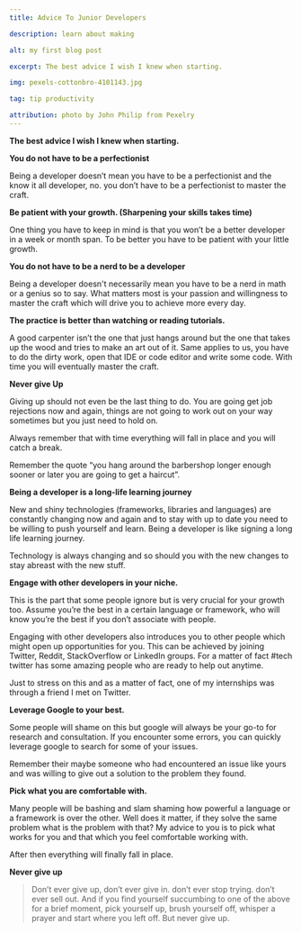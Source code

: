 ```yaml
---
title: Advice To Junior Developers

description: learn about making

alt: my first blog post

excerpt: The best advice I wish I knew when starting.

img: pexels-cottonbro-4101143.jpg

tag: tip productivity

attribution: photo by John Philip from Pexelry
---
```


**The best advice I wish I knew when starting.**

**You do not have to be a perfectionist**

Being a developer doesn’t mean you have to be a perfectionist and the know it all developer, no. you don’t have to be a perfectionist to master the craft.

**Be patient with your growth. (Sharpening your skills takes time)**

One thing you have to keep in mind is that you won’t be a better developer in a week or month span. To be better you have to be patient with your little growth.

**You do not have to be a nerd to be a developer**

Being a developer doesn't necessarily mean you have to be a nerd in math or a genius so to say. What matters most is your passion and willingness to master the craft which will drive you to achieve more every day.

**The practice is better than watching or reading tutorials.**

A good carpenter isn’t the one that just hangs around but the one that takes up the wood and tries to make an art out of it. Same applies to us, you have to do the dirty work, open that IDE or code editor and write some code. With time you will eventually master the craft.

**Never give Up**

Giving up should not even be the last thing to do. You are going get job rejections now and again, things are not going to work out on your way sometimes but you just need to hold on.

Always remember that with time everything will fall in place and you will catch a break.

Remember the quote “you hang around the barbershop longer enough sooner or later you are going to get a haircut”.

**Being a developer is a long-life learning journey**

New and shiny technologies (frameworks, libraries and languages) are constantly changing now and again and to stay with up to date you need to be willing to push yourself and learn.
Being a developer is like signing a long life learning journey.

Technology is always changing and so should you with the new changes to stay abreast with the new stuff.

**Engage with other developers in your niche.**

This is the part that some people ignore but is very crucial for your growth too. Assume you’re the best in a certain language or framework, who will know you’re the best if you don’t associate with people.

Engaging with other developers also introduces you to other people which might open up opportunities for you. This can be achieved by joining Twitter, Reddit, StackOverflow or LinkedIn groups. For a matter of fact #tech twitter has some amazing people who are ready to help out anytime.

Just to stress on this and as a matter of fact, one of my internships was through a friend I met on Twitter.

**Leverage Google to your best.**

Some people will shame on this but google will always be your go-to for research and consultation. If you encounter some errors, you can quickly leverage google to search for some of your issues.

Remember their maybe someone who had encountered an issue like yours and was willing to give out a solution to the problem they found.

**Pick what you are comfortable with.**

Many people will be bashing and slam shaming how powerful a language or a framework is over the other.
Well does it matter, if they solve the same problem what is the problem with that? My advice to you is to pick what works for you and that which you feel comfortable working with.

After then everything will finally fall in place.

**Never give up**

> Don’t ever give up, don’t ever give in. don’t ever stop trying. don’t ever sell out. And if you find yourself succumbing to one of the above for a brief moment, pick yourself up, brush yourself off, whisper a prayer and start where you left off. But never give up.
